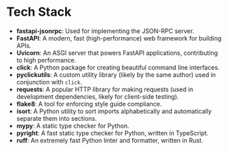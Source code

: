 # Tech Stack

- **fastapi-jsonrpc**: Used for implementing the JSON-RPC server.
- **FastAPI**: A modern, fast (high-performance) web framework for building APIs.
- **Uvicorn**: An ASGI server that powers FastAPI applications, contributing to high performance.
- **click**: A Python package for creating beautiful command line interfaces.
- **pyclickutils**: A custom utility library (likely by the same author) used in conjunction with `click`.
- **requests**: A popular HTTP library for making requests (used in development dependencies, likely for client-side testing).
- **flake8**: A tool for enforcing style guide compliance.
- **isort**: A Python utility to sort imports alphabetically and automatically separate them into sections.
- **mypy**: A static type checker for Python.
- **pyright**: A fast static type checker for Python, written in TypeScript.
- **ruff**: An extremely fast Python linter and formatter, written in Rust.
